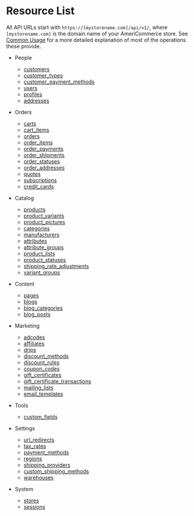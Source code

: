 Resource List
=============

All API URLs start with `https://[mystorename.com]/api/v1/`, where `[mystorename.com]` is the domain name of your AmeriCommerce store. See [Common Usage](common_usage.md) for a more detailed explanation of most of the operations these provide.

* People
	* [customers](resources/customers.md)
	* [customer_types](resources/customer_types.md)
	* [customer_payment_methods](resources/customer_payment_methods.md)
	* [users](resources/users.md)
	* [profiles](resources/profiles.md)
	* [addresses](resources/addresses.md)

* Orders
	* [carts](resources/carts.md)
	* [cart_items](resources/cart_items.md)
	* [orders](resources/orders.md)
	* [order_items](resources/order_items.md)
	* [order_payments](resources/order_payments.md)
	* [order_shipments](resources/order_shipments.md)
	* [order_statuses](resources/order_statuses.md)
	* [order_addresses](resources/order_addresses.md)
	* [quotes](resources/quotes.md)
	* [subscriptions](resources/subscriptions.md)
	* [credit_cards](resources/credit_cards.md)

* Catalog
	* [products](resources/products.md)
	* [product_variants](resources/product_variants.md)
	* [product_pictures](resources/product_pictures.md)
	* [categories](resources/categories.md)
	* [manufacturers](resources/manufacturers.md)
	* [attributes](resources/attributes.md)
	* [attribute_groups](resources/attribute_groups.md)
	* [product_lists](resources/product_lists.md)
	* [product_statuses](resources/product_statuses.md)
	* [shipping_rate_adjustments](resources/shipping_rate_adjustments.md)
	* [variant_groups](resources/variant_groups.md)

* Content
	* [pages](resources/pages.md)
	* [blogs](resources/blogs.md)
	* [blog_categories](resources/blog_categories.md)
	* [blog_posts](resources/blog_posts.md)

* Marketing
	* [adcodes](resources/adcodes.md)
	* [affiliates](resources/affiliates.md)
	* [drips](resources/drips.md)
	* [discount_methods](resources/discount_methods.md)
	* [discount_rules](resources/discount_rules.md)
	* [coupon_codes](resources/coupon_codes.md)
	* [gift_certificates](resources/gift_certificates.md)
	* [gift_certificate_transactions](resources/gift_certificate_transactions.md)
	* [mailing_lists](resources/mailing_lists.md)
	* [email_templates](resources/email_templates.md)

* Tools
	* [custom_fields](resources/custom_fields.md)

* Settings
	* [url_redirects](resources/url_redirects.md)
	* [tax_rates](resources/tax_rates.md)
	* [payment_methods](resources/payment_methods.md)
	* [regions](resources/regions.md)
	* [shipping_providers](resources/shipping_providers.md)
	* [custom_shipping_methods](resources/custom_shipping_methods.md)
	* [warehouses](resources/warehouses.md)

* System
	* [stores](resources/stores.md)
	* [sessions](resources/sessions.md)